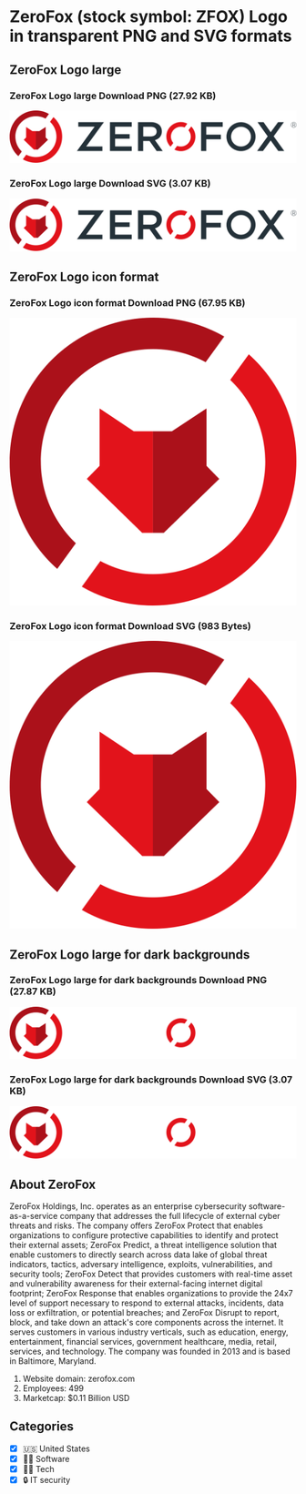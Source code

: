 # ZeroFox (stock symbol: ZFOX) Logo in transparent PNG and SVG formats

## ZeroFox Logo large

### ZeroFox Logo large Download PNG (27.92 KB)

![ZeroFox Logo large Download PNG (27.92 KB)](/img/orig/ZFOX_BIG-09bff01a.png)

### ZeroFox Logo large Download SVG (3.07 KB)

![ZeroFox Logo large Download SVG (3.07 KB)](/img/orig/ZFOX_BIG-4a395442.svg)

## ZeroFox Logo icon format

### ZeroFox Logo icon format Download PNG (67.95 KB)

![ZeroFox Logo icon format Download PNG (67.95 KB)](/img/orig/ZFOX-67a9300e.png)

### ZeroFox Logo icon format Download SVG (983 Bytes)

![ZeroFox Logo icon format Download SVG (983 Bytes)](/img/orig/ZFOX-25577957.svg)

## ZeroFox Logo large for dark backgrounds

### ZeroFox Logo large for dark backgrounds Download PNG (27.87 KB)

![ZeroFox Logo large for dark backgrounds Download PNG (27.87 KB)](/img/orig/ZFOX_BIG.D-ca48881c.png)

### ZeroFox Logo large for dark backgrounds Download SVG (3.07 KB)

![ZeroFox Logo large for dark backgrounds Download SVG (3.07 KB)](/img/orig/ZFOX_BIG.D-c932e253.svg)

## About ZeroFox

ZeroFox Holdings, Inc. operates as an enterprise cybersecurity software-as-a-service company that addresses the full lifecycle of external cyber threats and risks. The company offers ZeroFox Protect that enables organizations to configure protective capabilities to identify and protect their external assets; ZeroFox Predict, a threat intelligence solution that enable customers to directly search across data lake of global threat indicators, tactics, adversary intelligence, exploits, vulnerabilities, and security tools; ZeroFox Detect that provides customers with real-time asset and vulnerability awareness for their external-facing internet digital footprint; ZeroFox Response that enables organizations to provide the 24x7 level of support necessary to respond to external attacks, incidents, data loss or exfiltration, or potential breaches; and ZeroFox Disrupt to report, block, and take down an attack's core components across the internet. It serves customers in various industry verticals, such as education, energy, entertainment, financial services, government healthcare, media, retail, services, and technology. The company was founded in 2013 and is based in Baltimore, Maryland.

1. Website domain: zerofox.com
2. Employees: 499
3. Marketcap: $0.11 Billion USD


## Categories
- [x] 🇺🇸 United States
- [x] 👨‍💻 Software
- [x] 👩‍💻 Tech
- [x] 🔒 IT security
